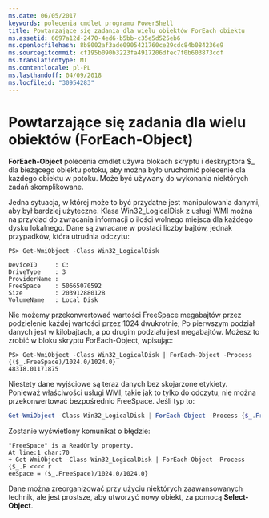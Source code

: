 ```yaml
---
ms.date: 06/05/2017
keywords: polecenia cmdlet programu PowerShell
title: Powtarzające się zadania dla wielu obiektów ForEach obiektu
ms.assetid: 6697a12d-2470-4ed6-b5bb-c35e5d525eb6
ms.openlocfilehash: 8b8002af3ade0905421760ce29cdc84b084236e9
ms.sourcegitcommit: cf195b090b3223fa4917206dfec7f0b603873cdf
ms.translationtype: MT
ms.contentlocale: pl-PL
ms.lasthandoff: 04/09/2018
ms.locfileid: "30954283"
---
```

# <a name="repeating-a-task-for-multiple-objects-foreach-object"></a>Powtarzające się zadania dla wielu obiektów (ForEach-Object)

**ForEach-Object** polecenia cmdlet używa blokach skryptu i deskryptora $_ dla bieżącego obiektu potoku, aby można było uruchomić polecenie dla każdego obiektu w potoku. Może być używany do wykonania niektórych zadań skomplikowane.

Jedna sytuacja, w której może to być przydatne jest manipulowania danymi, aby był bardziej użyteczne. Klasa Win32_LogicalDisk z usługi WMI można na przykład do zwracania informacji o ilości wolnego miejsca dla każdego dysku lokalnego. Dane są zwracane w postaci liczby bajtów, jednak przypadków, która utrudnia odczytu:

```
PS> Get-WmiObject -Class Win32_LogicalDisk

DeviceID     : C:
DriveType    : 3
ProviderName :
FreeSpace    : 50665070592
Size         : 203912880128
VolumeName   : Local Disk
```

Nie możemy przekonwertować wartości FreeSpace megabajtów przez podzielenie każdej wartości przez 1024 dwukrotnie; Po pierwszym podział danych jest w kilobajtach, a po drugim podziału jest megabajtów. Możesz to zrobić w bloku skryptu ForEach-Object, wpisując:

```
PS> Get-WmiObject -Class Win32_LogicalDisk | ForEach-Object -Process {($_.FreeSpace)/1024.0/1024.0}
48318.01171875
```

Niestety dane wyjściowe są teraz danych bez skojarzone etykiety. Ponieważ właściwości usługi WMI, takie jak to tylko do odczytu, nie można przekonwertować bezpośrednio FreeSpace. Jeśli typ to:

```powershell
Get-WmiObject -Class Win32_LogicalDisk | ForEach-Object -Process {$_.FreeSpace = ($_.FreeSpace)/1024.0/1024.0}
```

Zostanie wyświetlony komunikat o błędzie:

```output
"FreeSpace" is a ReadOnly property.
At line:1 char:70
+ Get-WmiObject -Class Win32_LogicalDisk | ForEach-Object -Process {$_.F <<<< r
eeSpace = ($_.FreeSpace)/1024.0/1024.0}
```

Dane można zreorganizować przy użyciu niektórych zaawansowanych technik, ale jest prostsze, aby utworzyć nowy obiekt, za pomocą **Select-Object**.